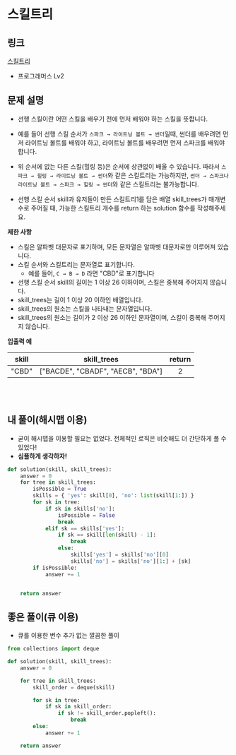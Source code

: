 # 스킬트리

## 링크

[스킬트리](https://programmers.co.kr/learn/courses/30/lessons/49993)

- 프로그래머스 Lv2

## 문제 설명

- 선행 스킬이란 어떤 스킬을 배우기 전에 먼저 배워야 하는 스킬을 뜻합니다.

- 예를 들어 선행 스킬 순서가 `스파크 → 라이트닝 볼트 → 썬더`일때, 썬더를 배우려면 먼저 라이트닝 볼트를 배워야 하고, 라이트닝 볼트를 배우려면 먼저 스파크를 배워야 합니다.

- 위 순서에 없는 다른 스킬(힐링 등)은 순서에 상관없이 배울 수 있습니다. 따라서 `스파크 → 힐링 → 라이트닝 볼트 → 썬더`와 같은 스킬트리는 가능하지만, `썬더 → 스파크나 라이트닝 볼트 → 스파크 → 힐링 → 썬더`와 같은 스킬트리는 불가능합니다.

- 선행 스킬 순서 skill과 유저들이 만든 스킬트리1를 담은 배열 skill_trees가 매개변수로 주어질 때, 가능한 스킬트리 개수를 return 하는 solution 함수를 작성해주세요.

**제한 사항**

- 스킬은 알파벳 대문자로 표기하며, 모든 문자열은 알파벳 대문자로만 이루어져 있습니다.
- 스킬 순서와 스킬트리는 문자열로 표기합니다.
  - 예를 들어, `C → B → D` 라면 "CBD"로 표기합니다
- 선행 스킬 순서 skill의 길이는 1 이상 26 이하이며, 스킬은 중복해 주어지지 않습니다.
- skill_trees는 길이 1 이상 20 이하인 배열입니다.
- skill_trees의 원소는 스킬을 나타내는 문자열입니다.
- skill_trees의 원소는 길이가 2 이상 26 이하인 문자열이며, 스킬이 중복해 주어지지 않습니다.

**입출력 예**

| skill |            skill_trees            | return |
| :---: | :-------------------------------: | :----: |
| "CBD" | ["BACDE", "CBADF", "AECB", "BDA"] |   2    |

<br></br>

## 내 풀이(해시맵 이용)

- 굳이 해시맵을 이용할 필요는 없었다. 전체적인 로직은 비슷해도 더 간단하게 풀 수 있었다!
- **심플하게 생각하자!**

```python
def solution(skill, skill_trees):
    answer = 0
    for tree in skill_trees:
        isPossible = True
        skills = { 'yes': skill[0], 'no': list(skill[1:]) }
        for sk in tree:
            if sk in skills['no']:
                isPossible = False
                break
            elif sk == skills['yes']:
                if sk == skill[len(skill) - 1]:
                    break
                else:
                    skills['yes'] = skills['no'][0]
                    skills['no'] = skills['no'][1:] + [sk]
        if isPossible:
            answer += 1


    return answer
```

## 좋은 풀이(큐 이용)

- 큐를 이용한 변수 추가 없는 깔끔한 풀이

```python
from collections import deque

def solution(skill, skill_trees):
    answer = 0

    for tree in skill_trees:
        skill_order = deque(skill)

        for sk in tree:
            if sk in skill_order:
                if sk != skill_order.popleft():
                    break
        else:
            answer += 1

    return answer
```
